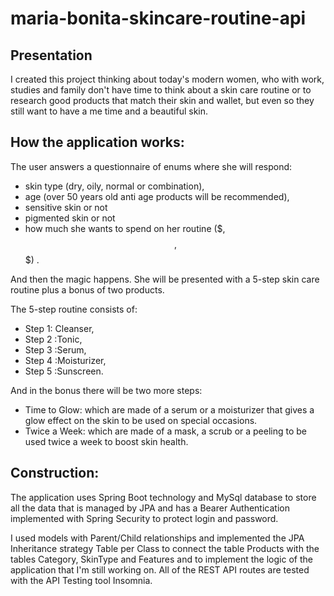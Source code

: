 # maria-bonita-skincare-routine-api

## Presentation

I created this project thinking about today's modern women, who with work, studies and family don't have time to think 
about a skin care routine or to research good products that match their skin and wallet, but even so they still want to 
have a me time and a beautiful skin.

## How the application works: 

The user answers a questionnaire of enums where she will respond:
* skin type (dry, oily, normal or combination),
* age (over 50 years old anti age products will be recommended),
* sensitive skin or not
* pigmented skin or not
* how much she wants to spend on her routine ($, $$, $$$) .

And then the magic happens. She will be presented with a 5-step skin care routine plus a bonus of two products.

The 5-step routine consists of:
* Step 1: Cleanser,
* Step 2 :Tonic,
* Step 3 :Serum,
* Step 4 :Moisturizer,
* Step 5 :Sunscreen.

And in the bonus there will be two more steps:
* Time to Glow: which are made of a serum or a moisturizer that gives a glow effect on the skin to be used on special occasions.
* Twice a Week: which are made of a mask, a scrub or a peeling to be used twice a week to boost skin health.

## Construction: 

The application uses Spring Boot technology and MySql database to store all the data that is managed by JPA and has a Bearer Authentication 
implemented with Spring Security to protect login and password.

I used  models with Parent/Child relationships and implemented the JPA Inheritance strategy Table per Class to connect the table Products with 
the tables Category, SkinType and Features and to implement the logic of the application that I'm still working on. All of the REST API routes 
are tested with the API Testing tool Insomnia.



